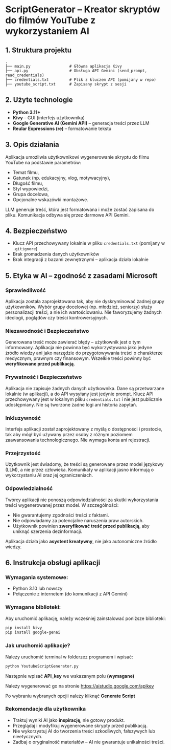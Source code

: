 
# ScriptGenerator – Kreator skryptów do filmów YouTube z wykorzystaniem AI

## 1. Struktura projektu
```
.
├── main.py                 # Główna aplikacja Kivy
├── api.py                  # Obsługa API Gemini (send_prompt, read_credentials)
├── credentials.txt         # Plik z kluczem API (pomijany w repo)
├── youtube_script.txt      # Zapisany skrypt z sesji
```

## 2. Użyte technologie
- **Python 3.11+**
- **Kivy** – GUI (interfejs użytkownika)
- **Google Generative AI (Gemini API)** – generacja treści przez LLM
- **Reular Expressions (re)** – formatowanie tekstu

## 3. Opis działania
Aplikacja umożliwia użytkownikowi wygenerowanie skryptu do filmu YouTube na podstawie parametrów:

- Temat filmu,
- Gatunek (np. edukacyjny, vlog, motywacyjny),
- Długość filmu,
- Styl wypowiedzi,
- Grupa docelowa,
- Opcjonalne wskazówki montażowe.

LLM generuje treść, która jest formatowana i może zostać zapisana do pliku. Komunikacja odbywa się przez darmowe API Gemini.

## 4. Bezpieczeństwo
- Klucz API przechowywany lokalnie w pliku `credentials.txt` (pomijany w `.gitignore`)
- Brak gromadzenia danych użytkowników
- Brak integracji z bazami zewnętrznymi – aplikacja działa lokalnie

## 5. Etyka w AI – zgodność z zasadami Microsoft

### Sprawiedliwość
Aplikacja została zaprojektowana tak, aby nie dyskryminować żadnej grupy użytkowników. Wybór grupy docelowej (np. młodzież, seniorzy) służy personalizacji treści, a nie ich wartościowaniu. Nie faworyzujemy żadnych ideologii, poglądów czy treści kontrowersyjnych.

### Niezawodność i Bezpieczeństwo
Generowana treść może zawierać błędy – użytkownik jest o tym informowany. Aplikacja nie powinna być wykorzystywana jako jedyne źródło wiedzy ani jako narzędzie do przygotowywania treści o charakterze medycznym, prawnym czy finansowym. Wszelkie treści powinny być **weryfikowane przed publikacją**.

### Prywatność i Bezpieczeństwo
Aplikacja nie zapisuje żadnych danych użytkownika. Dane są przetwarzane lokalnie (w aplikacji), a do API wysyłany jest jedynie prompt. Klucz API przechowywany jest w lokalnym pliku `credentials.txt` i nie jest publicznie udostępniany. Nie są tworzone żadne logi ani historia zapytań.

### Inkluzywność
Interfejs aplikacji został zaprojektowany z myślą o dostępności i prostocie, tak aby mógł być używany przez osoby z różnym poziomem zaawansowania technologicznego. Nie wymaga konta ani rejestracji.

### Przejrzystość
Użytkownik jest świadomy, że treści są generowane przez model językowy (LLM), a nie przez człowieka. Komunikaty w aplikacji jasno informują o wykorzystaniu AI oraz jej ograniczeniach.

### Odpowiedzialność
Twórcy aplikacji nie ponoszą odpowiedzialności za skutki wykorzystania treści wygenerowanej przez model. W szczególności:
- Nie gwarantujemy zgodności treści z faktami.
- Nie odpowiadamy za potencjalne naruszenia praw autorskich.
- Użytkownik powinien **zweryfikować treść przed publikacją**, aby uniknąć szerzenia dezinformacji.

Aplikacja działa jako **asystent kreatywny**, nie jako autonomiczne źródło wiedzy.

## 6. Instrukcja obsługi aplikacji

### Wymagania systemowe:
- Python 3.10 lub nowszy
- Połączenie z internetem (do komunikacji z API Gemini)

### Wymagane biblioteki:
Aby uruchomić aplikację, należy wcześniej zainstalować poniższe biblioteki:

```bash
pip install kivy
pip install google-genai
```

### Jak uruchomić aplikacje?

Należy uruchomić terminal w folderzez programem i wpisać:

```bash
python YoutubeScriptGenerator.py
```

Następnie wpisać **API_key** we wskazanym polu **(wymagane)**

Należy wygenerować go na stronie https://aistudio.google.com/apikey 

Po wybraniu wybranych opcjii należy kliknąć **Generate Script**

### Rekomendacje dla użytkownika

- Traktuj wyniki AI jako **inspirację**, nie gotowy produkt.
- Przeglądaj i modyfikuj wygenerowane skrypty przed publikacją.
- Nie wykorzystuj AI do tworzenia treści szkodliwych, fałszywych lub nieetycznych.
- Zadbaj o oryginalność materiałów – AI nie gwarantuje unikalności treści.
